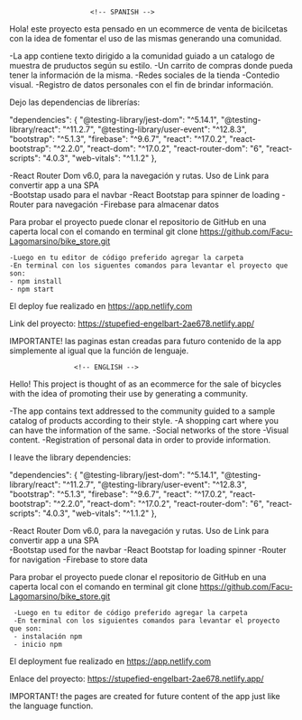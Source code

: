                         <!-- SPANISH -->
Hola! este proyecto esta pensado en un ecommerce de venta de bicilcetas con la idea de fomentar el uso de las mismas generando una comunidad.

-La app contiene texto dirigido a la comunidad guiado a un catalogo de muestra de pruductos según su estilo.
-Un carrito de compras donde pueda tener la información de la misma.
-Redes sociales de la tienda
-Contedio visual.
-Registro de datos personales con el fin de brindar información.

Dejo las dependencias de librerías:

 "dependencies": {
    "@testing-library/jest-dom": "^5.14.1",
    "@testing-library/react": "^11.2.7",
    "@testing-library/user-event": "^12.8.3",
    "bootstrap": "^5.1.3",
    "firebase": "^9.6.7",
    "react": "^17.0.2",
    "react-bootstrap": "^2.2.0",
    "react-dom": "^17.0.2",
    "react-router-dom": "6",
    "react-scripts": "4.0.3",
    "web-vitals": "^1.1.2"
  },

  -React Router Dom v6.0, para la navegación y rutas. Uso de Link para convertir app a una SPA  
  -Bootstap usado para el navbar
  -React Bootstap para spinner de loading
  -Router para navegación
  -Firebase para almacenar datos

  Para probar el proyecto puede clonar el repositorio de GitHub en una caperta local con el comando en terminal git clone https://github.com/Facu-Lagomarsino/bike_store.git

    -Luego en tu editor de código preferido agregar la carpeta
    -En terminal con los siguentes comandos para levantar el proyecto que son:
    - npm install
    - npm start

El deploy fue realizado en https://app.netlify.com

Link del proyecto: https://stupefied-engelbart-2ae678.netlify.app/

  IMPORTANTE! las paginas estan creadas para futuro contenido de la app simplemente al igual que la función de lenguaje.


                    <!-- ENGLISH -->

Hello! This project is thought of as an ecommerce for the sale of bicycles with the idea of ​​promoting their use by generating a community.

-The app contains text addressed to the community guided to a sample catalog of products according to their style.
-A shopping cart where you can have the information of the same.
-Social networks of the store
-Visual content.
-Registration of personal data in order to provide information.

I leave the library dependencies:

 "dependencies": {
    "@testing-library/jest-dom": "^5.14.1",
    "@testing-library/react": "^11.2.7",
    "@testing-library/user-event": "^12.8.3",
    "bootstrap": "^5.1.3",
    "firebase": "^9.6.7",
    "react": "^17.0.2",
    "react-bootstrap": "^2.2.0",
    "react-dom": "^17.0.2",
    "react-router-dom": "6",
    "react-scripts": "4.0.3",
    "web-vitals": "^1.1.2"
  },

  -React Router Dom v6.0, para la navegación y rutas. Uso de Link para convertir app a una SPA  
  -Bootstap used for the navbar
  -React Bootstap for loading spinner
  -Router for navigation
  -Firebase to store data

  Para probar el proyecto puede clonar el repositorio de GitHub en una caperta local con el comando en terminal git clone https://github.com/Facu-Lagomarsino/bike_store.git

     -Luego en tu editor de código preferido agregar la carpeta
     -En terminal con los siguientes comandos para levantar el proyecto que son:
     - instalación npm
     - inicio npm

El deployment fue realizado en https://app.netlify.com

Enlace del proyecto: https://stupefied-engelbart-2ae678.netlify.app/

  IMPORTANT! the pages are created for future content of the app just like the language function.
